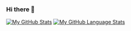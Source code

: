 ### Hi there 👋

<!--
**RaghadJohani0/RaghadJohani0** is a ✨ _special_ ✨ repository because its `README.md` (this file) appears on your GitHub profile.

Here are some ideas to get you started:

- 🔭 I’m currently working on ...
- 🌱 I’m currently learning ...
- 👯 I’m looking to collaborate on ...
- 🤔 I’m looking for help with ...
- 💬 Ask me about ...
- 📫 How to reach me: ...
- 😄 Pronouns: ...
- ⚡ Fun fact: ...
-->


[![My GitHub Stats](https://github-readme-stats.vercel.app/api/?username=Raghadjohani0&count_private=true&theme=tokyonight&showicons=true)]()
[![My GitHub Language Stats](https://github-readme-stats.vercel.app/api/top-langs/?username=raghadjohani0&langs_count=5&theme=tokyonight)]()
